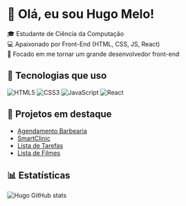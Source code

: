 
# 👋 Olá, eu sou Hugo Melo!

🎓 Estudante de Ciência da Computação  
💻 Apaixonado por Front-End (HTML, CSS, JS, React)  
🚀 Focado em me tornar um grande desenvolvedor front-end

## 📌 Tecnologias que uso
![HTML5](https://img.shields.io/badge/HTML5-E34F26?style=for-the-badge&logo=html5&logoColor=white)
![CSS3](https://img.shields.io/badge/CSS3-1572B6?style=for-the-badge&logo=css3&logoColor=white)
![JavaScript](https://img.shields.io/badge/JavaScript-F7DF1E?style=for-the-badge&logo=javascript&logoColor=black)
![React](https://img.shields.io/badge/React-20232A?style=for-the-badge&logo=react&logoColor=61DAFB)

## 📌 Projetos em destaque
- [Agendamento Barbearia](https://github.com/hugordm/agendamento-barbearia)  
- [SmartClinic](https://github.com/hugordm/projeto-smart-clinic)  
- [Lista de Tarefas](https://github.com/hugordm/todo-list)
- [Lista de Filmes](https://lista-de-filmes-iota.vercel.app/)

## 📊 Estatísticas
![Hugo GitHub stats](https://github-readme-stats.vercel.app/api?username=hugordm&show_icons=true&theme=dracula)
